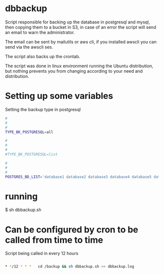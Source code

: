 # dbbackup

Script responsible for backing up the database in postgresql and mysql, then copying them to a bucket in S3, in case of an error the script will send an email to warn the administrator.

The email can be sent by mailutils or aws cli, if you installed awscli you can send via the awscli ses.

The script also backs up the crontab.

The script was done in linux environment running the Ubuntu distribution, but nothing prevents you from changing according to your need and distribution.


# Setting up some variables

Setting the backup type in postgresql

```sh
#
# 
#
TYPE_BK_POSTGRESQL=all

#
#
#
#TYPE_BK_POSTGRESQL=list

#
#
#
POSTGRES_BD_LIST='database1 database2 database3 database4 database5 database6';

```


# running

$ sh dbbackup.sh

# Can be configured by cron to be called from time to time

Script being called in every 12 hours

```sh

* */12 * * *   cd /backup && sh dbbackup.sh >> dbbackup.log

```